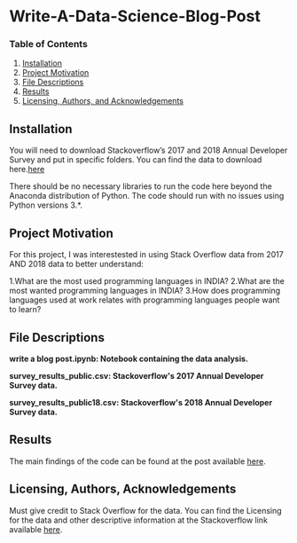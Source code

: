 # Write-A-Data-Science-Blog-Post

### Table of Contents

1. [Installation](#installation)
2. [Project Motivation](#motivation)
3. [File Descriptions](#files)
4. [Results](#results)
5. [Licensing, Authors, and Acknowledgements](#licensing)

## Installation <a name="installation"></a>

You will need to download Stackoverflow’s 2017 and 2018 Annual Developer Survey and put in specific folders. You can find the data to download here.[here](https://insights.stackoverflow.com/survey)

There should be no necessary libraries to run the code here beyond the Anaconda distribution of Python.  The code should run with no issues using Python versions 3.*.

## Project Motivation<a name="motivation"></a>

For this project, I was interestested in using Stack Overflow data from 2017 AND 2018  data to better understand:

1.What are the most used programming languages in INDIA?
2.What are the most wanted programming languages in INDIA?
3.How does programming languages used at work relates with programming languages people want to learn?

## File Descriptions <a name="files"></a>

**write a blog post.ipynb: Notebook containing the data analysis.**

**survey_results_public.csv: Stackoverflow's 2017 Annual Developer Survey data.**

**survey_results_public18.csv: Stackoverflow's 2018 Annual Developer Survey data.**

## Results<a name="results"></a>

The main findings of the code can be found at the post available [here](https://medium.com/@dipanjanoffcial369/which-is-the-best-programming-language-to-learn-in-india-819cf31da547).

## Licensing, Authors, Acknowledgements<a name="licensing"></a>

Must give credit to Stack Overflow for the data. You can find the Licensing for the data and other descriptive information at the Stackoverflow link available [here](https://insights.stackoverflow.com/survey).
